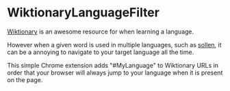 # WiktionaryLanguageFilter
[Wiktionary](http://wiktionary.org) is an awesome resource for when learning a language.  

However when a given word is used in multiple languages, such as [sollen](https://en.wiktionary.org/wiki/sollen), it can be a annoying to navigate to your target language all the time.

This simple Chrome extension adds "#MyLanguage" to Wiktionary URLs in order that your browser will always jump to your language when it is present on the page.
